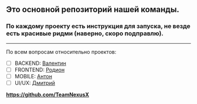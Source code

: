 
## Это основной репозиторий нашей команды.

### По каждому проекту есть инструкция для запуска, не везде есть красивые ридми (наверно, скоро подправлю).

---

По всем вопросам относительно проектов:

- [ ] BACKEND: [Валентин ](https://t.me/VALI666KO)
- [ ] FRONTEND: [Родион](https://t.me/keyrea_dy)
- [ ] MOBILE: [ Антон](https://t.me/Tokumura)
- [ ] UI/UX: [ Дмитрий](https://t.me/operculum)

**https://github.com/TeamNexusX**
